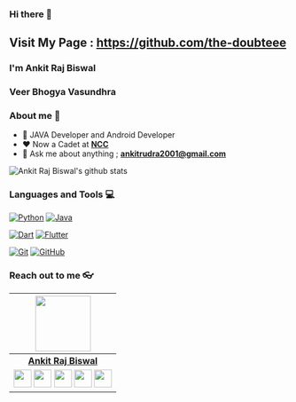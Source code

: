 ### Hi there 👋
## Visit My Page : https://github.com/the-doubteee
### I'm Ankit Raj Biswal
### Veer Bhogya Vasundhra

### About me :eyes:

- :dart: JAVA Developer  and Android Developer
- :heart: Now a Cadet at **[NCC](https://www.joinindianarmy.nic.in)**
- :e-mail: Ask me about anything ; **[ankitrudra2001@gmail.com](ankitrudra2001@gmail.com)**

![Ankit Raj Biswal's github stats](https://github-readme-stats.vercel.app/api?username=xxvvi-mmi&show_icons=true&theme=dracula)

### Languages and Tools :computer:

[![Python](https://img.shields.io/badge/-Python-black?style=flat&logo=python&link=https://github.com/hritik5102)](https://github.com/hritik5102) [![Java](https://img.shields.io/badge/Java-orange?style=flat&logo=java&logoColor=white&link=https://github.com/hritik5102)](https://github.com/hritik5102)

[![Dart](https://img.shields.io/badge/-Dart-0175C2?style=flat&logo=dart&link=https://github.com/hritik5102)](https://github.com/hritik5102)
[![Flutter](https://img.shields.io/badge/-Flutter-02569B?style=flat&logo=flutter&link=https://github.com/hritik5102)](https://github.com/hritik5102)

[![Git](https://img.shields.io/badge/-Git-black?style=flat&logo=git&link=https://github.com/hritik5102)](https://github.com/hritik5102) [![GitHub](https://img.shields.io/badge/-GitHub-181717?style=flat&logo=github&link=https://github.com/hritik5102)](https://github.com/hritik5102)

### Reach out to me 👓
|  <a href="https://www.github.com/xxvvi-mmi/"><img src="https://icon-library.net//images/icon-programmer/icon-programmer-14.jpg" width="100px" height="100px" /></a> |
|:---------------------------------------------------------------------------------------------------------------------------------------: |
|       **[Ankit Raj Biswal](https://www.github.com/xxvvi-mmi/)**                                                                                |
|<a href="https://twitter.com/AnkitRajBiswal4?s=09"><img src="https://i.ibb.co/kmgQVyW/twitter.png" width="32px" height="32px"></a> <a href="https://www.github.com/xxvvi-mmi"><img src="https://cdn.iconscout.com/icon/free/png-256/github-108-438008.png" width="32px" height="32px"></a> <a href="https://www.facebook.com/beingairbornesf25/"><img src="https://i.ibb.co/zmYNW4p/facebook.png" width="32px" height="32px"></a> <a href="https://www.linkedin.com/in/ankit-raj-biswal-9705051a4/"><img src="https://i.ibb.co/Kx2GSrT/linkedin.png" width="32px" height="32px"></a> <a href="https://www.instagram.com/_head_hunter25/?hl=en"><img src="https://f0.pngfuel.com/png/605/658/black-and-white-instagram-logo-logo-black-and-white-instagram-logo-png-clip-art-thumbnail.png" width="32px" height="32px"></a> |
